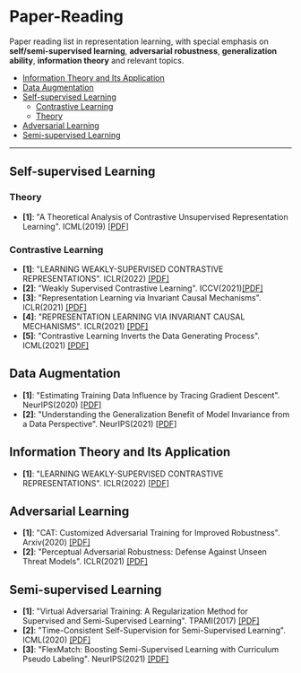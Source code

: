 ﻿# Paper-Reading
Paper reading list in representation learning, with special emphasis on **self/semi-supervised learning**, **adversarial robustness**, **generalization ability**, **information theory** and relevant topics.

- [Information Theory and Its Application](#Information-Theory-and-Its-Application)
- [Data Augmentation](#Data-augmentation)
- [Self-supervised Learning](#Self-supervised-learning)
  - [Contrastive Learning](#Contrastive-Learning)
  - [Theory](#Theory)
- [Adversarial Learning](#Adversarial-Learning)
- [Semi-supervised Learning](#Semi-supervised-learning)


***

## Self-supervised Learning
### Theory
* **[1]**: "A Theoretical Analysis of Contrastive Unsupervised Representation Learning". ICML(2019) [[PDF]](http://proceedings.mlr.press/v97/saunshi19a/saunshi19a.pdf)
### Contrastive Learning
* **[1]**: "LEARNING WEAKLY-SUPERVISED CONTRASTIVE REPRESENTATIONS". ICLR(2022) [[PDF]](https://openreview.net/pdf?id=MSwEFaztwkE)
* **[2]**: "Weakly Supervised Contrastive Learning". ICCV(2021)[[PDF]](https://openaccess.thecvf.com/content/ICCV2021/papers/Zheng_Weakly_Supervised_Contrastive_Learning_ICCV_2021_paper.pdf)
* **[3]**: "Representation Learning via Invariant Causal Mechanisms". ICLR(2021) [[PDF]](https://arxiv.org/pdf/2010.07922.pdf)
* **[4]**: "REPRESENTATION LEARNING VIA INVARIANT CAUSAL MECHANISMS". ICLR(2021) [[PDF]](https://arxiv.org/pdf/2010.07922.pdf)
* **[5]**: "Contrastive Learning Inverts the Data Generating Process". ICML(2021) [[PDF]](https://arxiv.org/pdf/2102.08850.pdf)
## Data Augmentation
* **[1]**: "Estimating Training Data Influence by Tracing Gradient Descent". NeurIPS(2020) [[PDF]](https://arxiv.org/pdf/2002.08484.pdf)
* **[2]**: "Understanding the Generalization Benefit of Model Invariance from a Data Perspective". NeurIPS(2021) [[PDF]](https://proceedings.neurips.cc/paper/2021/file/2287c6b8641dd2d21ab050eb9ff795f3-Paper.pdf)

## Information Theory and Its Application
* **[1]**: "LEARNING WEAKLY-SUPERVISED CONTRASTIVE REPRESENTATIONS". ICLR(2022) [[PDF]](https://openreview.net/pdf?id=MSwEFaztwkE)

## Adversarial Learning
* **[1]**: "CAT: Customized Adversarial Training for Improved Robustness". Arxiv(2020) [[PDF]](https://arxiv.org/pdf/2002.06789.pdf)
* **[2]**: "Perceptual Adversarial Robustness: Defense Against Unseen Threat Models". ICLR(2021) [[PDF]](https://arxiv.org/pdf/2006.12655.pdf)

## Semi-supervised Learning
* **[1]**: "Virtual Adversarial Training: A Regularization Method for Supervised and Semi-Supervised Learning". TPAMI(2017) [[PDF]](https://arxiv.org/pdf/1704.03976.pdf)
* **[2]**: "Time-Consistent Self-Supervision for Semi-Supervised Learning". ICML(2020) [[PDF]](http://proceedings.mlr.press/v119/zhou20d/zhou20d.pdf)
* **[3]**: "FlexMatch: Boosting Semi-Supervised Learning
with Curriculum Pseudo Labeling". NeurIPS(2021) [[PDF]](https://arxiv.org/pdf/2110.08263.pdf)


